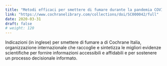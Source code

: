 ```yaml
---
title: "Metodi efficaci per smettere di fumare durante la pandemia COVID-19"
link: "https://www.cochranelibrary.com/collections/doi/SC000042/full"
date: 2020-03-31
draft: false
# weight: 120
---
```


Indicazioni (in inglese) per smettere di fumare a di Cochrane Italia, organizzazione internazionale che raccoglie e sintetizza le migliori evidenze scientifiche per fornire informazioni accessibili e affidabili e per sostenere un processo decisionale informato.
